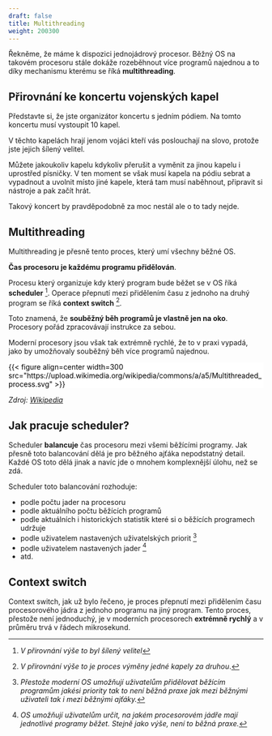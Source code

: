 ```yaml
---
draft: false
title: Multithreading
weight: 200300
---
```


Řekněme, že máme k dispozici jednojádrový procesor. Běžný OS na takovém procesoru stále dokáže rozeběhnout více programů najednou a to díky mechanismu kterému se říká **multithreading**.

## Přirovnání ke koncertu vojenských kapel

Představte si, že jste organizátor koncertu s jedním pódiem. Na tomto koncertu musí vystoupit 10 kapel.

V těchto kapelách hrají jenom vojáci kteří vás poslouchají na slovo, protože jste jejich šílený velitel. 

Můžete jakoukoliv kapelu kdykoliv přerušit a vyměnit za jinou kapelu i uprostřed písničky. V ten moment se však musí kapela na pódiu sebrat a vypadnout a uvolnit místo jiné kapele, která tam musí naběhnout, připravit si nástroje a pak začít hrát.

Takový koncert by pravděpodobně za moc nestál ale o to tady nejde.

## Multithreading

Multithreading je přesně tento proces, který umí všechny běžné OS.

**Čas procesoru je každému programu přidělován**.  

Procesu který organizuje kdy který program bude běžet se v OS říká **scheduler** [^1]. Operace přepnutí mezi přidělením času z jednoho na druhý program se říká **context switch** [^2].

Toto znamená, že **souběžný běh programů je vlastně jen na oko**. Procesory pořád zpracovávají instrukce za sebou.

Moderní procesory jsou však tak extrémně rychlé, že to v praxi vypadá, jako by umožňovaly souběžný běh více programů najednou.

<div style="background-color:white;color:black;">
{{< figure align=center width=300 src="https://upload.wikimedia.org/wikipedia/commons/a/a5/Multithreaded_process.svg" >}}
</div>

*Zdroj: [Wikipedia](https://en.wikipedia.org/wiki/Multithreading_(computer_architecture))*

## Jak pracuje scheduler?

Scheduler **balancuje** čas procesoru mezi všemi běžícími programy. Jak přesně toto balancování dělá je pro běžného ajťáka nepodstatný detail. Každé OS toto dělá jinak a navíc jde o mnohem komplexnější úlohu, než se zdá.

Scheduler toto balancování rozhoduje:

- podle počtu jader na procesoru
- podle aktuálního počtu běžících programů
- podle aktuálních i historických statistik které si o běžících programech udržuje
- podle uživatelem nastavených uživatelských priorit [^4]
- podle uživatelem nastavených jader [^5]
- atd.

## Context switch

Context switch, jak už bylo řečeno, je proces přepnutí mezi přidělením času procesorového jádra z jednoho programu na jiný program. Tento proces, přestože není jednoduchý, je v moderních procesorech **extrémně rychlý** a v průměru trvá v řádech mikrosekund.

[^1]: *V přirovnání výše to byl šílený velitel*  
[^2]: *V přirovnání výše to je proces výměny jedné kapely za druhou*.
[^3]: *1 mikrosekunda = 1 miliontina sekundy*
[^4]: *Přestože moderní OS umožňují uživatelům přidělovat běžícím programům jakési priority tak to není běžná praxe jak mezi běžnými uživateli tak i mezi běžnými ajťáky.*
[^5]: *OS umožňují uživatelům určit, na jakém procesorovém jádře mají jednotlivé programy běžet. Stejně jako výše, není to běžná praxe.*
